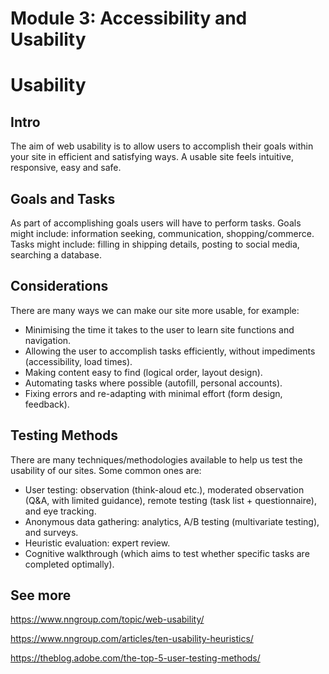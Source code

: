 # Module 3: Accessibility and Usability

# Usability

## Intro

The aim of web usability is to allow users to accomplish their goals within your site in efficient and satisfying ways. A usable site feels intuitive, responsive, easy and safe. 

## Goals and Tasks

As part of accomplishing goals users will have to perform tasks. Goals might include: information seeking, communication, shopping/commerce. Tasks might include: filling in shipping details, posting to social media, searching a database.

## Considerations

There are many ways we can make our site more usable, for example:  
- Minimising the time it takes to the user to learn site functions and navigation.
- Allowing the user to accomplish tasks efficiently, without impediments (accessibility, load times).
- Making content easy to find (logical order, layout design).
- Automating tasks where possible (autofill, personal accounts).
- Fixing errors and re-adapting with minimal effort (form design, feedback).

## Testing Methods

There are many techniques/methodologies available to help us test the usability of our sites. Some common ones are:
- User testing: observation (think-aloud etc.), moderated observation (Q&A, with limited guidance), remote testing (task list + questionnaire), and eye tracking.
- Anonymous data gathering: analytics, A/B testing (multivariate testing), and surveys.
- Heuristic evaluation: expert review.
- Cognitive walkthrough (which aims to test whether specific tasks are completed optimally).


## See more

https://www.nngroup.com/topic/web-usability/

https://www.nngroup.com/articles/ten-usability-heuristics/

https://theblog.adobe.com/the-top-5-user-testing-methods/
